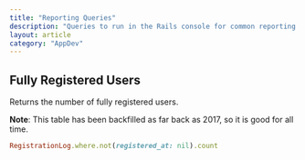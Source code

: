 ```yaml
---
title: "Reporting Queries"
description: "Queries to run in the Rails console for common reporting questions"
layout: article
category: "AppDev"
---
```


## Fully Registered Users

Returns the number of fully registered users.

**Note**: This table has been backfilled as far back as 2017, so it is good for all time.

```ruby
RegistrationLog.where.not(registered_at: nil).count
```

